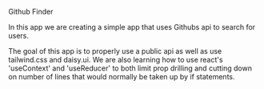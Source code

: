 Github Finder

In this app we are creating a simple app that uses Githubs api to search for users.

The goal of this app is to properly use a public api as well as use tailwind.css and daisy.ui. We are also learning how to use react's 'useContext' and 'useReducer' to both limit prop drilling and cutting down on number of lines that would normally be taken up by if statements.
